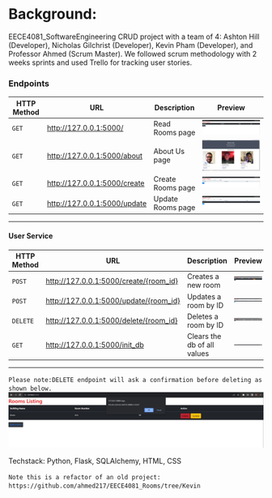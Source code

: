  # Background:
EECE4081_SoftwareEngineering CRUD project with a team of 4: Ashton Hill (Developer), Nicholas Gilchrist (Developer), Kevin Pham (Developer), and Professor Ahmed (Scrum Master).
We followed scrum methodology with 2 weeks sprints and used Trello for tracking user stories.

### Endpoints 

|HTTP Method|URL|Description|Preview|
|---|---|---|---|
|`GET`|http://127.0.0.1:5000/         | Read Rooms page | ![](/static/images/ReadRoom.JPG) |
|`GET`|http://127.0.0.1:5000/about    | About Us page | ![](/static/images/About.JPG) |
|`GET`|http://127.0.0.1:5000/create   | Create Rooms page | ![](/static/images/CreateRoom.JPG) |
|`GET`|http://127.0.0.1:5000/update   | Update Rooms page | ![](/static/images/UpdateRoom.JPG) |
-------------------------------------------------
#### User Service

|HTTP Method|URL|Description|Preview|
|---|---|---|---|
|`POST`|http://127.0.0.1:5000/create/{room_id}   | Creates a new room          | ![](/static/images/AfterCreateRoom.JPG) |
|`POST`|http://127.0.0.1:5000/update/{room_id}   | Updates a room by ID        | ![](/static/images/AfterUpdateRoom.JPG) |
|`DELETE`|http://127.0.0.1:5000/delete/{room_id} | Deletes a room by ID        | ![](/static/images/AfterDeleteRoomSuccess.JPG) |
|`GET`|http://127.0.0.1:5000/init_db             | Clears the db of all values | ![](/static/images/DBinit.JPG) |

-------------------------------------------------

`Please note:DELETE endpoint will ask a confirmation before deleting as shown below.`
![](/static/images/DeleteRoomConfirmationModal.JPG)




Techstack: Python, Flask, SQLAlchemy, HTML, CSS

`Note this is a refactor of an old project: https://github.com/ahmed217/EECE4081_Rooms/tree/Kevin`
